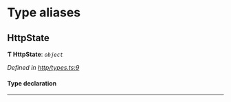 

# Type aliases

<a id="httpstate"></a>

##  HttpState

**Ƭ HttpState**: *`object`*

*Defined in [http/types.ts:9](https://github.com/polkadot-js/api/blob/fc8653e/packages/rpc-provider/src/http/types.ts#L9)*

#### Type declaration

___

